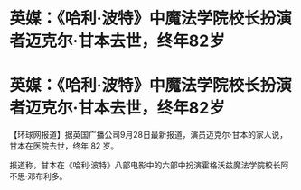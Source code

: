 # 英媒：《哈利·波特》中魔法学院校长扮演者迈克尔·甘本去世，终年82岁

# 英媒：《哈利·波特》中魔法学院校长扮演者迈克尔·甘本去世，终年82岁

【环球网报道】据英国广播公司9月28日最新报道，演员迈克尔·甘本的家人说，甘本在医院去世，终年 82 岁。

报道称，甘本在《哈利·波特》八部电影中的六部中扮演霍格沃兹魔法学院校长阿不思·邓布利多。


